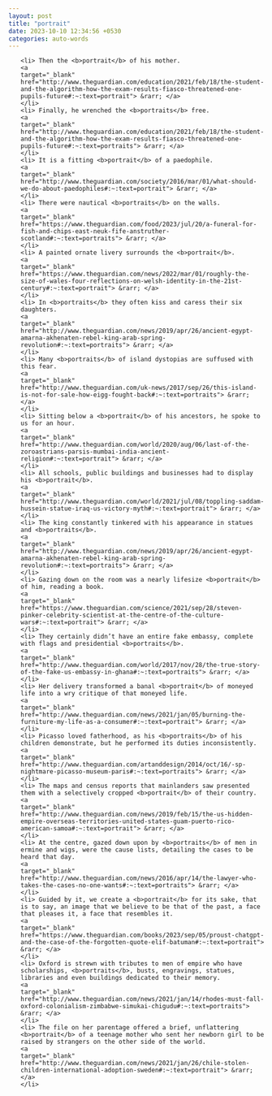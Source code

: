 ```yaml
---
layout: post
title: "portrait"
date: 2023-10-10 12:34:56 +0530
categories: auto-words
---
```

<ol>

    <li> Then the <b>portrait</b> of his mother.
    <a 
    target="_blank" 
    href="http://www.theguardian.com/education/2021/feb/18/the-student-and-the-algorithm-how-the-exam-results-fiasco-threatened-one-pupils-future#:~:text=portrait"> &rarr; </a>
    </li>
    <li> Finally, he wrenched the <b>portraits</b> free.
    <a 
    target="_blank" 
    href="http://www.theguardian.com/education/2021/feb/18/the-student-and-the-algorithm-how-the-exam-results-fiasco-threatened-one-pupils-future#:~:text=portraits"> &rarr; </a>
    </li>
    <li> It is a fitting <b>portrait</b> of a paedophile.
    <a 
    target="_blank" 
    href="http://www.theguardian.com/society/2016/mar/01/what-should-we-do-about-paedophiles#:~:text=portrait"> &rarr; </a>
    </li>
    <li> There were nautical <b>portraits</b> on the walls.
    <a 
    target="_blank" 
    href="https://www.theguardian.com/food/2023/jul/20/a-funeral-for-fish-and-chips-east-neuk-fife-anstruther-scotland#:~:text=portraits"> &rarr; </a>
    </li>
    <li> A painted ornate livery surrounds the <b>portrait</b>.
    <a 
    target="_blank" 
    href="https://www.theguardian.com/news/2022/mar/01/roughly-the-size-of-wales-four-reflections-on-welsh-identity-in-the-21st-century#:~:text=portrait"> &rarr; </a>
    </li>
    <li> In <b>portraits</b> they often kiss and caress their six daughters.
    <a 
    target="_blank" 
    href="http://www.theguardian.com/news/2019/apr/26/ancient-egypt-amarna-akhenaten-rebel-king-arab-spring-revolution#:~:text=portraits"> &rarr; </a>
    </li>
    <li> Many <b>portraits</b> of island dystopias are suffused with this fear.
    <a 
    target="_blank" 
    href="http://www.theguardian.com/uk-news/2017/sep/26/this-island-is-not-for-sale-how-eigg-fought-back#:~:text=portraits"> &rarr; </a>
    </li>
    <li> Sitting below a <b>portrait</b> of his ancestors, he spoke to us for an hour.
    <a 
    target="_blank" 
    href="http://www.theguardian.com/world/2020/aug/06/last-of-the-zoroastrians-parsis-mumbai-india-ancient-religion#:~:text=portrait"> &rarr; </a>
    </li>
    <li> All schools, public buildings and businesses had to display his <b>portrait</b>.
    <a 
    target="_blank" 
    href="http://www.theguardian.com/world/2021/jul/08/toppling-saddam-hussein-statue-iraq-us-victory-myth#:~:text=portrait"> &rarr; </a>
    </li>
    <li> The king constantly tinkered with his appearance in statues and <b>portraits</b>.
    <a 
    target="_blank" 
    href="http://www.theguardian.com/news/2019/apr/26/ancient-egypt-amarna-akhenaten-rebel-king-arab-spring-revolution#:~:text=portraits"> &rarr; </a>
    </li>
    <li> Gazing down on the room was a nearly lifesize <b>portrait</b> of him, reading a book.
    <a 
    target="_blank" 
    href="https://www.theguardian.com/science/2021/sep/28/steven-pinker-celebrity-scientist-at-the-centre-of-the-culture-wars#:~:text=portrait"> &rarr; </a>
    </li>
    <li> They certainly didn’t have an entire fake embassy, complete with flags and presidential <b>portraits</b>.
    <a 
    target="_blank" 
    href="http://www.theguardian.com/world/2017/nov/28/the-true-story-of-the-fake-us-embassy-in-ghana#:~:text=portraits"> &rarr; </a>
    </li>
    <li> Her delivery transformed a banal <b>portrait</b> of moneyed life into a wry critique of that moneyed life.
    <a 
    target="_blank" 
    href="http://www.theguardian.com/news/2021/jan/05/burning-the-furniture-my-life-as-a-consumer#:~:text=portrait"> &rarr; </a>
    </li>
    <li> Picasso loved fatherhood, as his <b>portraits</b> of his children demonstrate, but he performed its duties inconsistently.
    <a 
    target="_blank" 
    href="http://www.theguardian.com/artanddesign/2014/oct/16/-sp-nightmare-picasso-museum-paris#:~:text=portraits"> &rarr; </a>
    </li>
    <li> The maps and census reports that mainlanders saw presented them with a selectively cropped <b>portrait</b> of their country.
    <a 
    target="_blank" 
    href="http://www.theguardian.com/news/2019/feb/15/the-us-hidden-empire-overseas-territories-united-states-guam-puerto-rico-american-samoa#:~:text=portrait"> &rarr; </a>
    </li>
    <li> At the centre, gazed down upon by <b>portraits</b> of men in ermine and wigs, were the cause lists, detailing the cases to be heard that day.
    <a 
    target="_blank" 
    href="http://www.theguardian.com/news/2016/apr/14/the-lawyer-who-takes-the-cases-no-one-wants#:~:text=portraits"> &rarr; </a>
    </li>
    <li> Guided by it, we create a <b>portrait</b> for its sake, that is to say, an image that we believe to be that of the past, a face that pleases it, a face that resembles it.
    <a 
    target="_blank" 
    href="https://www.theguardian.com/books/2023/sep/05/proust-chatgpt-and-the-case-of-the-forgotten-quote-elif-batuman#:~:text=portrait"> &rarr; </a>
    </li>
    <li> Oxford is strewn with tributes to men of empire who have scholarships, <b>portraits</b>, busts, engravings, statues, libraries and even buildings dedicated to their memory.
    <a 
    target="_blank" 
    href="http://www.theguardian.com/news/2021/jan/14/rhodes-must-fall-oxford-colonialism-zimbabwe-simukai-chigudu#:~:text=portraits"> &rarr; </a>
    </li>
    <li> The file on her parentage offered a brief, unflattering <b>portrait</b> of a teenage mother who sent her newborn girl to be raised by strangers on the other side of the world.
    <a 
    target="_blank" 
    href="http://www.theguardian.com/news/2021/jan/26/chile-stolen-children-international-adoption-sweden#:~:text=portrait"> &rarr; </a>
    </li>